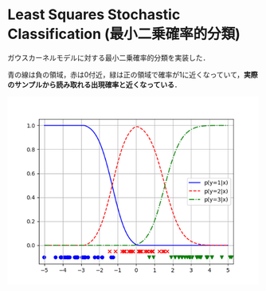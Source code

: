 # Least Squares Stochastic Classification (最小二乗確率的分類)

ガウスカーネルモデルに対する最小二乗確率的分類を実装した．

青の線は負の領域，赤は0付近，緑は正の領域で確率が1に近くなっていて，**実際のサンプルから読み取れる出現確率と近くなっている**．

![output](output.png)